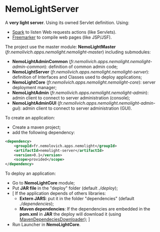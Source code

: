 NemoLightServer
===============

A **very light server**. Using its owned Servlet definition.
Using:
* <a href="http://sparkjava.com/">Spark</a> to listen Web requests actions (like Servlets).
* <a href="http://freemarker.org/">Freemarker</a> to compile web pages (like JSP/JSF).

The project use the master module: **NemoLightMaster** (_fr.nemolivich.apps.nemolight.nemolight-master_) including submodules:
* **NemoLightAdminCommon** (_fr.nemolivich.apps.nemolight.nemolight-admin-common_): definition of common admin code;
* **NemoLightServer** (_fr.nemolivich.apps.nemolight.nemolight-server_): definition of Interfaces and Classes used to deploy applications;
* **NemoLightCore** (_fr.nemolivich.apps.nemolight.nemolight-core_): server deployment manager;
* **NemoLightAdmin** (_fr.nemolivich.apps.nemolight.nemolight-admin_): admin client to connect to server administration (console);
* **NemoLightAdminGUI** (_fr.nemolivich.apps.nemolight.nemolight-admin-gui_): admin client to connect to server administration (GUI).

To create an application:
* Create a maven project;
* add the following dependency:
```XML
<dependency>
	<groupId>fr.nemolovich.apps.nemolight</groupId>
	<artifactId>nemolight-server</artifactId>
	<version>0.1</version>
	<scope>provided</scope>
</dependency>
```

To deploy an application:
* Go to **NemoLightCore** module;
* Put **JAR file** in the "deploy" folder (default _./deploy_);
* [ If the application depends of others libraries:
	- **Extern JARS**: put it in the folder "dependencies" (default _./dependencies_);
	- **Maven dependencies**: If the dependencies are embedded in the **pom.xml** in **JAR** the deploy will download it (using <a href="https://github.com/nemolovich/MavenDependenciesDownloader">MavenDependeciesDownloader</a>); ]
* Run Launcher in **NemoLightCore**.
